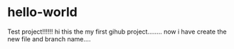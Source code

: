 # hello-world
Test project!!!!!!
hi this the my first gihub project........
now i have create the new file and branch name....
